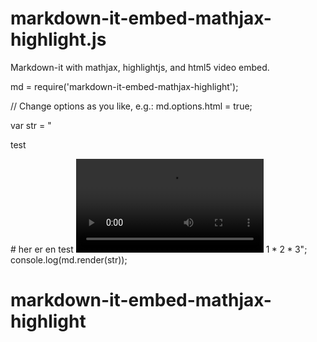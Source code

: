 # markdown-it-embed-mathjax-highlight.js

Markdown-it with mathjax, highlightjs, and html5 video embed. 

md = require('markdown-it-embed-mathjax-highlight');

// Change options as you like, e.g.: 
md.options.html = true;

var str = "<p>test</p># her er en test ![test](./test/test.mp4) $1 *2* 3$";
console.log(md.render(str));



# markdown-it-embed-mathjax-highlight
